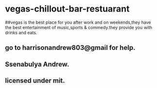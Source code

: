 # vegas-chillout-bar-restuarant
##vegas is the best place for you after work and on weekends,they have the best entertainment of music,sports & commedy.they provide you with drinks and eats.
## go to harrisonandrew803@gmail for help.
## Ssenabulya Andrew.
## licensed under mit.
